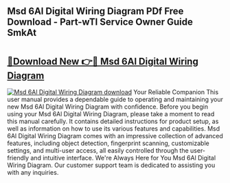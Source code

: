 ## Msd 6Al Digital Wiring Diagram PDf Free Download - Part-wTl Service Owner Guide SmkAt

# <h2><a href="http://dft6ayb.blite.top/?on=Msd+6Al+Digital+Wiring+Diagram">🔗Download New 👉🔴 Msd 6Al Digital Wiring Diagram</a></h2>

[![Msd 6Al Digital Wiring Diagram download](https://i.imgur.com/lujVjoI.png)](http://dft6ayb.blite.top/?on=Msd+6Al+Digital+Wiring+Diagram)
Your Reliable Companion This user manual provides a dependable guide to operating and maintaining your new Msd 6Al Digital Wiring Diagram with confidence. Before you begin using your Msd 6Al Digital Wiring Diagram, please take a moment to read this manual carefully. It contains detailed instructions for product setup, as well as information on how to use its various features and capabilities. Msd 6Al Digital Wiring Diagram comes with an impressive collection of advanced features, including object detection, fingerprint scanning, customizable settings, and multi-user access, all easily controlled through the user-friendly and intuitive interface. We're Always Here for You Msd 6Al Digital Wiring Diagram. Our customer support team is dedicated to assisting you with any inquiries.
